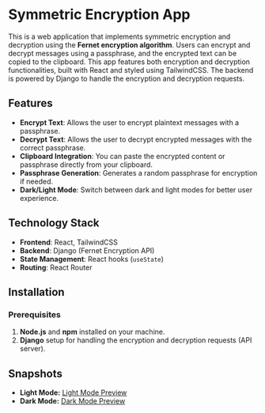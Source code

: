 # Symmetric Encryption App

This is a web application that implements symmetric encryption and decryption using the **Fernet encryption algorithm**. Users can encrypt and decrypt messages using a passphrase, and the encrypted text can be copied to the clipboard. This app features both encryption and decryption functionalities, built with React and styled using TailwindCSS. The backend is powered by Django to handle the encryption and decryption requests.

## Features

- **Encrypt Text**: Allows the user to encrypt plaintext messages with a passphrase.
- **Decrypt Text**: Allows the user to decrypt encrypted messages with the correct passphrase.
- **Clipboard Integration**: You can paste the encrypted content or passphrase directly from your clipboard.
- **Passphrase Generation**: Generates a random passphrase for encryption if needed.
- **Dark/Light Mode**: Switch between dark and light modes for better user experience.

## Technology Stack

- **Frontend**: React, TailwindCSS
- **Backend**: Django (Fernet Encryption API)
- **State Management**: React hooks (`useState`)
- **Routing**: React Router


## Installation

### Prerequisites

1. **Node.js** and **npm** installed on your machine.
2. **Django** setup for handling the encryption and decryption requests (API server).


## Snapshots

- **Light Mode:** 
    [Light Mode Preview](https://github.com/absolutenobrainer333/Encryption-webapp/blob/main/public/assets/snapshot/light-mode.png) 
- **Dark Mode:** 
    [Dark Mode Preview](https://github.com/absolutenobrainer333/Encryption-webapp/blob/main/public/assets/snapshot/dark-mode.png)


